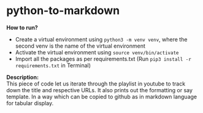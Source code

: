 # python-to-markdown
**How to run?**  
- Create a virtual environment using `python3 -m venv venv`, where the second venv is the name of the virtual environment
- Activate the virtual environment using `source venv/bin/activate`
- Import all the packages as per requirements.txt (Run `pip3 install -r requirements.txt` in Terminal)

**Description:**  
This piece of code let us iterate through the playlist in youtube to track down the title and respective URLs.
It also prints out the formatting or say template.
In a way which can be copied to github as in markdown language for tabular display.  
